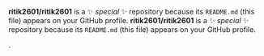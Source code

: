 

**ritik2601/ritik2601** is a ✨ _special_ ✨ repository because its `README.md` (this file) appears on your GitHub profile.
**ritik2601/ritik2601** is a ✨ _special_ ✨ repository because its `README.md` (this file) appears on your GitHub profile.











.







